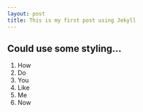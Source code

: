 ```yaml
---
layout: post
title: This is my first post using Jekyll
---
```

## Could use some styling...


1. How
2. Do
3. You
4. Like
5. Me
6. Now
